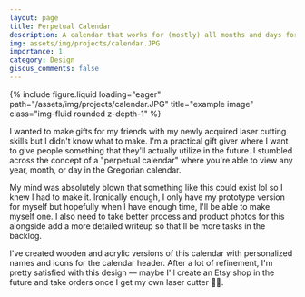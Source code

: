 ```yaml
---
layout: page
title: Perpetual Calendar
description: A calendar that works for (mostly) all months and days for every year? Impossible...not
img: assets/img/projects/calendar.JPG
importance: 1
category: Design
giscus_comments: false
---
```


<div class="row">
    <div class="col-sm mt-3 mt-md-0">
        {% include figure.liquid loading="eager" path="/assets/img/projects/calendar.JPG" title="example image" class="img-fluid rounded z-depth-1" %}
    </div>
</div>

I wanted to make gifts for my friends with my newly acquired laser cutting skills but I didn't know what to make. I'm a practical gift giver where I want to give people something that they'll actually utilize in the future. I stumbled across the concept of a "perpetual calendar" where you're able to view any year, month, or day in the Gregorian calendar.

My mind was absolutely blown that something like this could exist lol so I knew I had to make it. Ironically enough, I only have my prototype version for myself but hopefully when I have enough time, I'll be able to make myself one. I also need to take better process and product photos for this alongside add a more detailed writeup so that'll be more tasks in the backlog.

I've created wooden and acrylic versions of this calendar with personalized names and icons for the calendar header. After a lot of refinement, I'm pretty satisfied with this design — maybe I'll create an Etsy shop in the future and take orders once I get my own laser cutter 😵‍💫.
